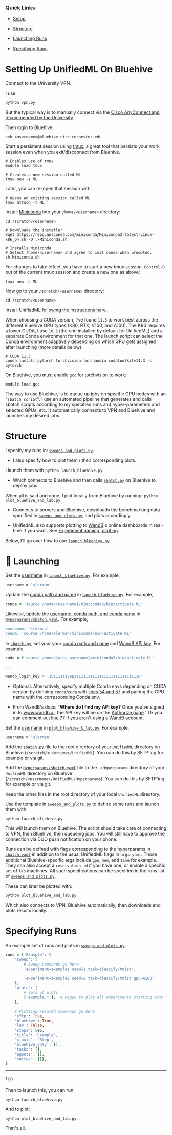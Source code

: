 ### Quick Links

- [Setup](#setting-up-unifiedml-on-bluehive)

- [Structure](#structure)

- [Launching Runs](#rocket-launching)

- [Specifying Runs](#specifying-runs)

# Setting Up UnifiedML On Bluehive

Connect to the University VPN.

I use:

```console
python vpn.py
```

But the typical way is to manually connect via the [Cisco AnyConnect app recommended by the University](https://tech.rochester.edu/services/remote-access-vpn/).

Then login to Bluehive:

```console
ssh <username>@bluehive.circ.rochester.edu
```

Start a persistent session using [tmux](https://en.wikipedia.org/wiki/Tmux), a great tool that persists your work session even when you exit/disconnect from Bluehive.

```console
# Enables use of tmux
module load tmux

# Creates a new session called ML
tmux new -s ML
```

Later, you can re-open that session with:

```console
# Opens an existing session called ML
tmux attach -t ML
```

Install [Miniconda](https://docs.conda.io/en/latest/miniconda.html) into your ```/home/<username>``` directory:

```console
cd /scratch/<username>

# Downloads the installer
wget https://repo.anaconda.com/miniconda/Miniconda3-latest-Linux-x86_64.sh -O ./Miniconda.sh

# Installs Miniconda 
# Select /home/<username> and agree to init conda when prompted.
sh Miniconda.sh
```

For changes to take effect, you have to start a new tmux session. ```Control-D``` out of the current tmux session and create a new one as above:

```console
tmux new -s ML
```

Now go to your ```/scratch/<username>``` directory:

```console
cd /scratch/<username>
```

Install UnifiedML [following the instructions here](https://www.github.com/agi-init/UnifiedML#wrench-setting-up).

When choosing a CUDA version, I've found ```11.3``` to work best across the different Bluehive GPU types (K80, RTX, V100, and A100). The K80 requires a lower CUDA, I use ```10.2``` (the one installed by default for UnifiedML) and a separate Conda environment for that one. The launch script can select the Conda environment adaptively depending on which GPU gets assigned after launching (more details below).

```console
# CUDA 11.3
conda install pytorch torchvision torchaudio cudatoolkit=11.3 -c pytorch
```

On Bluehive, you must enable ```gcc``` for torchvision to work:

```console
module load gcc
```

The way to use Bluehive, is to queue up jobs on specific GPU nodes with an "```sbatch script```". I use an automated pipeline that generates and calls sbatch scripts according to my specified runs and hyper-parameters and selected GPUs, etc. It automatically connects to VPN and Bluehive and launches my desired jobs.

# Structure

I specify my runs in: [```sweeps_and_plots.py```](sweeps_and_plots.py).
- I also specify how to plot them / their corresponding plots.

I launch them with ```python launch_bluehive.py```
- Which connects to Bluehive and then calls [```sbatch.py```](sbatch.py) on Bluehive to deploy jobs.

When all is said and done, I plot locally from Bluehive by running: ```python plot_bluehive_and_lab.py```
- Connects to servers and Bluehive, downloads the benchmarking data specified in [```sweeps_and_plots.py```](sweeps_and_plots.py), and plots accordingly.

- UnifiedML also supports plotting to [WandB](https://wandb.ai/)'s online dashboards in real-time if you want. See [Experiment naming, plotting](https://github.com/AGI-init/UnifiedML#experiment-naming-plotting).

Below, I'll go over how to use [```launch_bluehive.py```](launch_bluehive.py).

# :rocket: Launching

Set the [username](launch_bluehive.py#L14) in [```launch_bluehive.py```](launch_bluehive.py). For example,

```ruby
username = 'slerman'
```

Update the [conda path and name](launch_bluehive.py#L29) in [```launch_bluehive.py```](launch_bluehive.py). For example,

```ruby
conda = 'source /home/{username}/miniconda3/bin/activate ML'
```

Likewise, update the [username, conda path, and conda name](Hyperparams/sbatch.yaml#L6-L7) in [```Hyperparams/sbatch.yaml```](Hyperparams/sbatch.yaml). For example,

```ruby
username: 'slerman'
conda: 'source /home/slerman/miniconda/bin/activate ML'
```

In [```sbatch.py```](sbatch.py), set your your [conda path and name](sbatch.py#L63) and [WandB API key](sbatch.py#L65). For example,

```ruby
cuda = f'source /home/{args.username}/miniconda3/bin/activate ML'

...

wandb_login_key = '10111111yep11111111111111111111111111110'
```

* Optional: Alternatively, specify multiple Conda envs depending on CUDA version by defining ```conda```/```cuda``` with [lines 54 and 57](sbatch.py#L54-L57) and pairing the GPU name with the corresponding Conda env.

* From WandB's docs: "**Where do I find my API key?** Once you've signed in to www.wandb.ai, the API key will be on the [Authorize page](https://wandb.ai/authorize)." Or you can comment out [line 77](sbatch.py#L77) if you aren't using a WandB account.

Set the [username](plot_bluehive_&_lab.py#L42) in [```plot_bluehive_&_lab.py```](plot_bluehive_&_lab.py). For example,

```ruby
username = 'slerman'
```

Add the [```sbatch.py```](sbatch.py) file to the root directory of your ```UnifiedML``` directory on Bluehive (```/scratch/<username>/UnifiedML```). You can do this by SFTP'ing for example or via git.

Add the [```Hyperparams/sbatch.yaml```](Hyperparams/sbatch.yaml) file to the ```./Hyperparams``` directory of your ```UnifiedML``` directory on Bluehive (```/scratch/<username>/UnifiedML/Hyperparams```). You can do this by SFTP'ing for example or via git.

Keep the other files in the root directory of your local ```UnifiedML``` directory.

Use the template in [```sweeps_and_plots.py```](sweeps_and_plots.py) to define some runs and launch them with:

```console
python launch_bluehive.py
```

This will launch them on Bluehive. The script should take care of connecting to VPN, then Bluehive, then queueing jobs. You will still have to approve the connection via DUO push notification on your phone.

Runs can be defined with flags corresponding to the hyperparams in [```sbatch.yaml```](Hyperparams/sbatch.yaml) in addition to the usual UnifiedML flags in ```args.yaml```. Those additional Bluehive-specific args include ```gpu```, ```mem```, and ```time``` for example. They can also accept a ```reservation_id``` if you have one, or enable a specific set of ```lab``` machines. All such specifications can be specified in the runs list of [```sweeps_and_plots.py```](sweeps_and_plots.py).

These can later be plotted with:

```console
python plot_bluehive_and_lab.py
```

Which also connects to VPN, Bluehive automatically, then downloads and plots results locally.

# Specifying Runs

An example set of runs and plots in [```sweeps_and_plots.py```](sweeps_and_plots.py):

```ruby
runs = {'Example': {
    'sweep': [
        # Sweep commands go here
        'experiment=example1 seed=1 task=classify/mnist',

        'experiment=example2 seed=2 task=classify/mnist gpu=A100'
    ],
    'plots': [
        # Sets of plots
        ['example.*'],  # Regex to plot all experiments starting with "example"
    ],

    # Plotting-related commands go here
    'sftp': True,
    'bluehive': True,
    'lab': False,
    'steps': 5e5,
    'title': 'Example',
    'x_axis': 'Step',
    'bluehive_only': [],
    'tasks': [],
    'agents': [],
    'suites': []},
}
```
---


:exclamation: &#9432;

Then to launch this, you can run:

```console
python launch_bluehive.py
```

And to plot:

```console
python plot_bluehive_and_lab.py
```

That's all.
